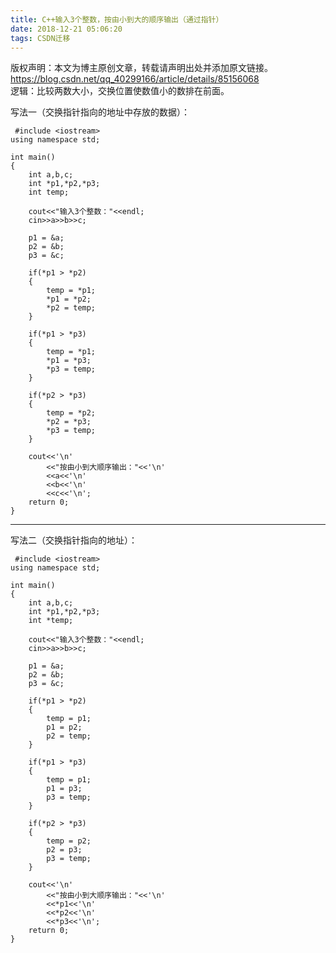 ```yaml
---
title: C++输入3个整数，按由小到大的顺序输出（通过指针）
date: 2018-12-21 05:06:20
tags: CSDN迁移
---
```

 版权声明：本文为博主原创文章，转载请声明出处并添加原文链接。 https://blog.csdn.net/qq_40299166/article/details/85156068   
  逻辑：比较两数大小，交换位置使数值小的数排在前面。

 写法一（交换指针指向的地址中存放的数据）：

 
```
 #include <iostream>
using namespace std;

int main()
{
	int a,b,c;
	int *p1,*p2,*p3;
	int temp;
	
	cout<<"输入3个整数："<<endl;
	cin>>a>>b>>c;

	p1 = &a;
	p2 = &b;
	p3 = &c;
	
	if(*p1 > *p2)
	{
		temp = *p1;
		*p1 = *p2;
		*p2 = temp;
	}

	if(*p1 > *p3)
	{
		temp = *p1;
		*p1 = *p3;
		*p3 = temp;
	}

	if(*p2 > *p3)
	{
		temp = *p2;
		*p2 = *p3;
		*p3 = temp;
	}

	cout<<'\n'
		<<"按由小到大顺序输出："<<'\n'
		<<a<<'\n'
		<<b<<'\n'
		<<c<<'\n';
    return 0;
}
```
 
--------
写法二（交换指针指向的地址）：

 
```
 #include <iostream>
using namespace std;

int main()
{
	int a,b,c;
	int *p1,*p2,*p3;
	int *temp;
	
	cout<<"输入3个整数："<<endl;
	cin>>a>>b>>c;

	p1 = &a;
	p2 = &b;
	p3 = &c;
	
	if(*p1 > *p2)
	{
		temp = p1;
		p1 = p2;
		p2 = temp;
	}

	if(*p1 > *p3)
	{
		temp = p1;
		p1 = p3;
		p3 = temp;
	}

	if(*p2 > *p3)
	{
		temp = p2;
		p2 = p3;
		p3 = temp;
	}

	cout<<'\n'
		<<"按由小到大顺序输出："<<'\n'
		<<*p1<<'\n'
		<<*p2<<'\n'
		<<*p3<<'\n';
    return 0;
}
```
 

   
 